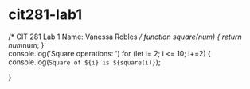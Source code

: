 # cit281-lab1

/*
    CIT 281 Lab 1
    Name: Vanessa Robles
*/
function square(num) {
    return num*num;
}  
console.log('Square operations: ')
for (let i= 2; i <= 10; i+=2) {
    console.log(`Square of ${i} is ${square(i)}`);

}
